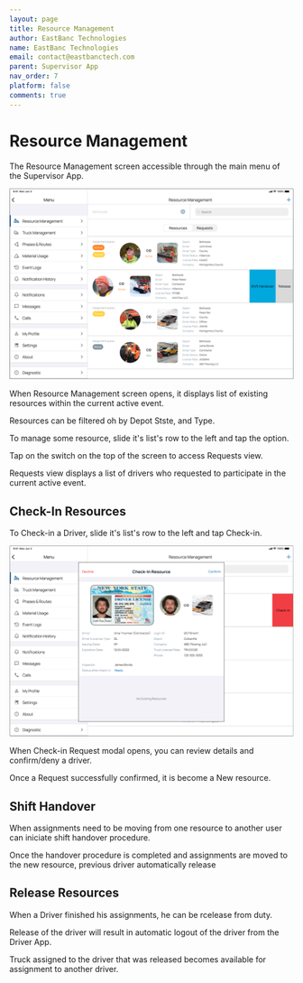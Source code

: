 ```yaml
---
layout: page
title: Resource Management
author: EastBanc Technologies
name: EastBanc Technologies
email: contact@eastbanctech.com
parent: Supervisor App
nav_order: 7
platform: false
comments: true
---
```


# Resource Management

The Resource Management screen accessible through the main menu of the Supervisor App.

<img src="images/supervisor/sa-resource-management/resource-management-view.png" class="ios width-xl" data-lightbox="1" />

When Resource Management screen opens, it displays list of existing resources within the current active event.

Resources can be filtered oh by Depot Stste, and Type.

To manage some resource, slide it's list's row to the left and tap the option.

Tap on the switch on the top of the screen to access Requests view.

Requests view displays a list of drivers who requested to participate in the current active event.

## Check-In Resources

To Check-in a Driver, slide it's list's row to the left and tap Check-in.

<img src="images/supervisor/sa-resource-management/checkin-modal.png" class="ios width-xl" data-lightbox="2" />

When Check-in Request modal opens, you can review details and confirm/deny a driver.

Once a Request successfully confirmed, it is become a New resource.

## Shift Handover


When assignments need to be moving from one resource to another user can iniciate shift handover procedure.

Once the handover procedure is completed and assignments are moved to the new resource, previous driver automatically release 

## Release Resources


When a Driver finished his assignments, he can be rcelease from duty.

Release of the driver will result in automatic logout of the driver from the Driver App.

Truck assigned to the driver that was released becomes available for assignment to another driver.


